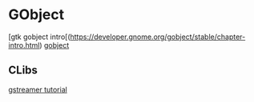 
GObject
=======

[gtk gobject intro[(https://developer.gnome.org/gobject/stable/chapter-intro.html)
[gobject](https://developer.gnome.org/gobject/stable/)




CLibs
------
[gstreamer tutorial](https://gstreamer.freedesktop.org/documentation/tutorials/index.html?gi-language=c)
